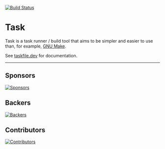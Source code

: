 [![Build Status](https://travis-ci.org/go-task/task.svg?branch=master)](https://travis-ci.org/go-task/task)

# Task

Task is a task runner / build tool that aims to be simpler and easier to use
than, for example, [GNU Make](https://www.gnu.org/software/make/).

See [taskfile.dev](https://taskfile.dev) for documentation.

---

## Sponsors

[![Sponsors](https://opencollective.com/task/sponsors.svg?width=890)](https://opencollective.com/task)

## Backers

[![Backers](https://opencollective.com/task/backers.svg?width=890)](https://opencollective.com/task)

## Contributors

[![Contributors](https://opencollective.com/task/contributors.svg?width=890)](https://github.com/go-task/task/graphs/contributors)

